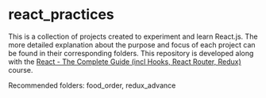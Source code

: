 # react_practices

This is a collection of projects created to experiment and learn React.js. The more detailed explanation about the purpose and focus of each project can be found in their corresponding folders. This repository is developed along with the [React - The Complete Guide (incl Hooks, React Router, Redux)](https://www.udemy.com/course/react-the-complete-guide-incl-redux/) course.

Recommended folders: food_order, redux_advance
